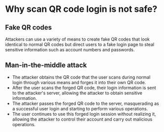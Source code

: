 # Why scan QR code login is not safe?


## Fake QR codes
Attackers can use a variety of means to create fake QR codes that look identical to normal QR codes but direct users to a fake login page to steal sensitive information such as account numbers and passwords.

## Man-in-the-middle attack
- The attacker obtains the QR code that the user scans during normal login through various means and forges it into their own QR code.
- After the user scans the forged QR code, their login information is sent to the attacker's server, allowing the attacker to obtain sensitive information.
- The attacker passes the forged QR code to the server, masquerading as a successful user login and starting to perform various operations.
- The user continues to use this forged login session without realizing it, allowing the attacker to control their account and carry out malicious operations.

